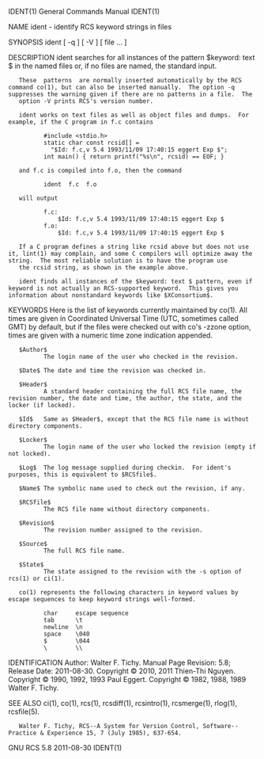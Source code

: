 IDENT(1)                                                                                   General Commands Manual                                                                                   IDENT(1)



NAME
       ident - identify RCS keyword strings in files

SYNOPSIS
       ident [ -q ] [ -V ] [ file ... ]

DESCRIPTION
       ident searches for all instances of the pattern $keyword: text $ in the named files or, if no files are named, the standard input.

       These  patterns  are normally inserted automatically by the RCS command co(1), but can also be inserted manually.  The option -q suppresses the warning given if there are no patterns in a file.  The
       option -V prints RCS's version number.

       ident works on text files as well as object files and dumps.  For example, if the C program in f.c contains

              #include <stdio.h>
              static char const rcsid[] =
                "$Id: f.c,v 5.4 1993/11/09 17:40:15 eggert Exp $";
              int main() { return printf("%s\n", rcsid) == EOF; }

       and f.c is compiled into f.o, then the command

              ident  f.c  f.o

       will output

              f.c:
                  $Id: f.c,v 5.4 1993/11/09 17:40:15 eggert Exp $
              f.o:
                  $Id: f.c,v 5.4 1993/11/09 17:40:15 eggert Exp $

       If a C program defines a string like rcsid above but does not use it, lint(1) may complain, and some C compilers will optimize away the string.  The most reliable solution is to have the program use
       the rcsid string, as shown in the example above.

       ident finds all instances of the $keyword: text $ pattern, even if keyword is not actually an RCS-supported keyword.  This gives you information about nonstandard keywords like $XConsortium$.

KEYWORDS
       Here  is  the  list  of keywords currently maintained by co(1).  All times are given in Coordinated Universal Time (UTC, sometimes called GMT) by default, but if the files were checked out with co's
       -zzone option, times are given with a numeric time zone indication appended.

       $Author$
              The login name of the user who checked in the revision.

       $Date$ The date and time the revision was checked in.

       $Header$
              A standard header containing the full RCS file name, the revision number, the date and time, the author, the state, and the locker (if locked).

       $Id$   Same as $Header$, except that the RCS file name is without directory components.

       $Locker$
              The login name of the user who locked the revision (empty if not locked).

       $Log$  The log message supplied during checkin.  For ident's purposes, this is equivalent to $RCSfile$.

       $Name$ The symbolic name used to check out the revision, if any.

       $RCSfile$
              The RCS file name without directory components.

       $Revision$
              The revision number assigned to the revision.

       $Source$
              The full RCS file name.

       $State$
              The state assigned to the revision with the -s option of rcs(1) or ci(1).

       co(1) represents the following characters in keyword values by escape sequences to keep keyword strings well-formed.

              char     escape sequence
              tab      \t
              newline  \n
              space    \040
              $        \044
              \        \\

IDENTIFICATION
       Author: Walter F. Tichy.
       Manual Page Revision: 5.8; Release Date: 2011-08-30.
       Copyright © 2010, 2011 Thien-Thi Nguyen.
       Copyright © 1990, 1992, 1993 Paul Eggert.
       Copyright © 1982, 1988, 1989 Walter F. Tichy.

SEE ALSO
       ci(1), co(1), rcs(1), rcsdiff(1), rcsintro(1), rcsmerge(1), rlog(1), rcsfile(5).

       Walter F. Tichy, RCS--A System for Version Control, Software--Practice & Experience 15, 7 (July 1985), 637-654.



GNU RCS 5.8                                                                                       2011-08-30                                                                                         IDENT(1)

